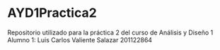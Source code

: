 ﻿# AYD1Practica2
Repositorio utilizado para la práctica 2 del curso de Análisis y Diseño 1
Alumno 1: Luis Carlos Valiente Salazar 201122864
